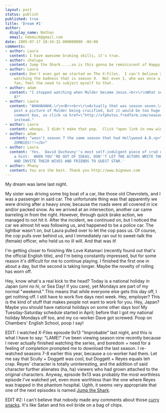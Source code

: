 ```yaml
---
layout: post
status: publish
published: true
title: 'Dream #1'
author:
  display_name: Nathan
  email: ndemick@gmail.com
date: 2005-07-17 18:34:32.000000000 -04:00
comments:
- author: Laura
  content: I have awesome braking skills, it's true.
- author: chalupa
  content: Jump the Shark.....so is this gonna be reminiscent of Happy Days?
- author: Laura
  content: Don't even get me started on The X-Files.  I can't believe you're actually
    watching the badness that is season 9.  Not even I, who was once a rapid X-Files
    fan, feel the need to subject myself to that.
- author: adam
  content: "I stopped watching when Mulder became Jesus.<br>\r\nWhat season was that,
    8?"
- author: Laura
  content: "AHAHAHAHA.\r\n<Br><br>\r\nActually that was season seven.\r\n<Br><br>\r\nI'd
    post a picture of Mulder being crucified, but it would be too huge for this little
    comment box, so click <a href=\"http://xfphotos.fredfarm.com/season7/amorfati/amorfati331.jpg\">here</a>
    instead."
- author: Laura
  content: whoops, I didn't make that pop.  Click "open link in new window."
- author: adam
  content: "wasn't season 7 the same season that had Hollywood A.D.<p>\r\n<b>SNIPER
    ZOMBIES!!!</b>"
- author: Laura
  content: 'Yes.  David Duchovny''s most self-indulgent piece of crud ever.  Here''s
    a hint:  WHEN YOU''RE OUT OF IDEAS, DON''T LET THE ACTORS WRITE THEIR OWN EPISODES
    AND INVITE THEIR WIVES AND FRIENDS TO GUEST STAR.'
- author: Phany
  content: You are the best. Thank you http://www.bignews.com
---
```

My dream was lame last night.

My sister was driving some big boat of a car, like those old Chevrolets, and I
was a passenger in said car. The unfortunate thing was that apparently we were
driving after a heavy snow, because the roads were all covered in ice and/or
packed snow. As we arrived at an intersection, another car came barreling in
from the right. However, through quick brake action, we managed to not hit it.
After the incident, we continued on, but I noticed the car we almost hit was
following us, and happened to be a police car. The lightbar wasn't on, but
Laura pulled over to let the cop pass us. Of course, the cop pulls over behind
us, and I immediately ran out to sweet-talk the (female) officer, who held us
no ill will. And that was it!

I'm getting closer to finishing We Love Katamari (recently found out that's the
official English title), and I'm being constantly impressed, but for some reason
it's difficult for me to continue playing. I finished the first one in about a
day, but the second is taking longer. Maybe the novelty of rolling has worn off.

Hey, know what's a real kick to the head? Today is a national holiday in Japan
(_umi no hi_, or Sea Day! if you care), yet Mondays are part of my normal
"weekend." This means that while everyone else gets this day off, I get nothing
off. I still have to work five days next week. Hey, employer? This is the kind
of stuff that makes people not want to work for you. Hey, Japan? Maybe you
should have national holidays on some other days too! My Tuesday-Saturday
schedule started in April; before that I got my national holiday Mondays off
too, and my co-worker Dave got screwed. Poop on Chambers' English School, poop I say!

EDIT: I watched X-Files episode 9x13 "Improbable" last night, and this is what
I have to say: "LAME!" I've been viewing season nine recently because I never
actually finished watching the series, and boredom + need for a feeling of
completion prompted me to download the last season. I re-watched seasons 7-8
earlier this year, because a co-worker had them. Let me say that Scully +
Doggett was cool, but Doggett + Reyes equals teh crap. Reyes' character is
totally uninteresting, and the addition of said character further alienates
(ha, ha) viewers who had grown attached to the original characters. Anyway,
episode 9x13 was probably the most worthless episode I've watched yet, even
more worthless than the one where Reyes was trapped in the phantom hospital.
Ughh, it seems very appropriate that one of the next episodes is named
[Jump the Shark](http://www.everything2.com/index.pl?node_id=590634).

EDIT #2: I can't believe that nobody made any comments about those
[curry snacks](/images/random/indo-curry-snacks.jpg). It's like Satan and his
evil bride on a bag of chips.
